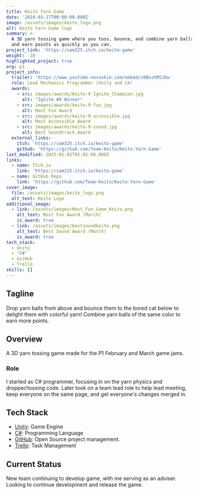 ```yaml
---
title: Keito Yarn Game
date: '2024-03-17T00:00:00.000Z'
image: /assets/images/keito_logo.png
alt: Keito Yarn Game logo
summary: >-
  A 3D yarn tossing game where you toss, bounce, and combine yarn balls to a cat
  and earn points as quickly as you can.
project_link: 'https://sam325.itch.io/keito-game'
weight: -10
highlighted_project: true
org: p1
project_info:
  trailer: 'https://www.youtube-nocookie.com/embed/u9BvzhMSJbw'
  role: Lead Mechanics Programmer (Unity and C#)
  awards:
    - src: images/awards/Keito-9-Ignite_Champion.jpg
      alt: "Ignite #9 Winner"
    - src: images/awards/keito-9-fun.jpg
      alt: Most Fun Award
    - src: images/awards/keito-9-accessible.jpg
      alt: Most Accessible Award
    - src: images/awards/keito-9-sound.jpg
      alt: Best Soundtrack Award
  external_links:
    itch: 'https://sam325.itch.io/keito-game'
    github: 'https://github.com/Team-Keito/Keito-Yarn-Game'
last_modified: 2025-01-02T05:02:00.000Z
links:
  - name: Itch.io
    link: 'https://sam325.itch.io/keito-game'
  - name: GitHub Repo
    link: 'https://github.com/Team-Keito/Keito-Yarn-Game'
cover_image:
  file: /assets/images/keito_logo.png
  alt_text: Keito Logo
additional_image:
  - link: /assets/images/Most_Fun_Game_Keito.png
    alt_text: Most Fun Award (March)
    is_award: true
  - link: /assets/images/bestsoundkeito.png
    alt_text: Best Sound Award (March)
    is_award: true
tech_stack:
  - Unity
  - 'C#'
  - GitHub
  - Trello
skills: []
---
```


## Tagline

Drop yarn balls from above and bounce them to the bored cat below to delight
them with colorful yarn! Combine yarn balls of the same color to earn more
points.

## Overview

A 3D yarn tossing game made for the P1 February and March game jams.

### Role

I started as C# programmer, focusing in on the yarn physics and dropper/tossing
code. Later took on a team lead role to help lead meeting, keep everyone on the
same page, and get everyone's changes merged in.

## Tech Stack

- [Unity](https://unity.com/): Game Engine
- [C#](https://learn.microsoft.com/en-us/dotnet/csharp/): Programming Language
- [GitHub](https://github.com): Open Source project management.
- [Trello](https://trello.com/): Task Management

## Current Status

New team continuing to develop game, with me serving as an adviser. Looking to
continue development and release the game.
